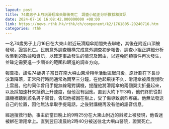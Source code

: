 ```yaml
---
layout: post
title: 74歲男子上月玩滑翔傘失聯後死亡　調查小組正分析數據和資訊
date: 2024-07-16 16:08:42.000000000 +08:00
link: https://news.rthk.hk/rthk/ch/component/k2/1761805-20240716.htm
categories: rthk
---
```


一名74歲男子上月16日在大東山附近玩滑翔傘期間失去聯絡，其後在附近山頂被發現，證實死亡。民航意外調查機構完成意外調查初步報告，調查小組正詳細分析收集到的數據和資訊，以確定事故發生的情況及因由，以避免同類事件再次發生，並確定需要進一步調查的範圍和跟進的調查方向。

報告指，該名74歲男子當日在南大嶼山東滑翔傘活動區起飛後，原計劃在下長沙泳灘降落，正常飛行時間通常為兩至三分鐘。在他起飛後不久，滑翔傘被風慢慢吹上雲層。他的同伴曾用手提無線電對講機，提醒他將滑翔傘的兩個翼尖折疊起來，以及踩加速杆來抵銷上升速度，但他沒有回應。直到大約下午3時，他們終於從對講機裡聽到該名男子聲音，告知他被困在樹上，受了傷導致劇烈疼痛。他無法發送自己的位置，因他無法拿取手提電話，之後對講機再没有他的語音信息。

經過搜救行動，事主於當日晚上約9時25分在大東山附近的斜坡上被發現，他昏迷被綁在滑翔傘上。直到翌日凌晨約2時40分被送往北大嶼山醫院，證實死亡。
